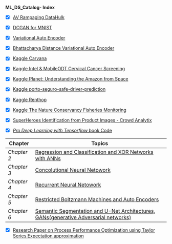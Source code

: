 **ML_DS_Catalog- Index** 


- [x] [AV Rampaging DataHulk](https://github.com/santanupattanayak1/ML_DS_Catalog-/tree/master/AV%20Rampaging%20DataHulk)

- [x] [DCGAN for MNIST](https://github.com/santanupattanayak1/ML_DS_Catalog-/tree/master/DCGAN%20for%20MNIST)

- [x] [Variational Auto Encoder](https://github.com/santanupattanayak1/ML_DS_Catalog-/tree/master/Variational%20Auto%20Encoder)

- [x] [Bhattacharya Distance Variational Auto Encoder](https://github.com/santanupattanayak1/ML_DS_Catalog-/tree/master/Bhattacharya%20Distance%20%20Auto%20Encoders)

- [x] [Kaggle Carvana](https://github.com/santanupattanayak1/ML_DS_Catalog-/tree/master/kaggle%20Carvana)

- [x] [Kaggle Intel & MobileODT Cervical Cancer Screening](https://github.com/santanupattanayak1/ML_DS_Catalog-/tree/master/Kaggle%20Intel%20%26%20MobileODT%20Cervical%20Cancer%20Screening)

- [x] [Kaggle  Planet: Understanding the Amazon from Space](https://github.com/santanupattanayak1/ML_DS_Catalog-/tree/master/Kaggle%20%20Planet:%20Understanding%20the%20Amazon%20from%20Space)

- [x] [Kaggle porto-seguro-safe-driver-prediction](https://github.com/santanupattanayak1/ML_DS_Catalog-/tree/master/Kaggle%20porto-seguro-safe-driver-prediction)

- [x] [Kaggle Renthop](https://github.com/santanupattanayak1/ML_DS_Catalog-/tree/master/Kaggle%20Renthop)

- [x] [Kaggle The Nature Conservancy Fisheries Monitoring](https://github.com/santanupattanayak1/ML_DS_Catalog-/tree/master/Kaggle%20The%20Nature%20Conservancy%20Fisheries%20Monitoring)

- [x] [SuperHeroes Identification from Product Images - Crowd Analytix](https://github.com/santanupattanayak1/ML_DS_Catalog-/tree/master/Superheroes%20Crowd%20Analytics%20)


- [x] [*Pro Deep Learning with Tensorflow* book Code](https://github.com/santanupattanayak1/ML_DS_Catalog-/tree/master/pro-deep-learning-w-tensorflow-master)

Chapter | Topics 
--------|---------
*Chapter 2* |[Regression and Classification and XOR Networks with ANNs](https://github.com/santanupattanayak1/ML_DS_Catalog-/blob/master/pro-deep-learning-w-tensorflow-master/9781484230954/Chapter2.ipynb)
*Chapter 3* |[Concolutional Neural Netowork](https://github.com/santanupattanayak1/ML_DS_Catalog-/blob/master/pro-deep-learning-w-tensorflow-master/9781484230954/Chapter3.ipynb)   
*Chapter 4* |[Recurrent Neural Netowork](https://github.com/santanupattanayak1/ML_DS_Catalog-/blob/master/pro-deep-learning-w-tensorflow-master/9781484230954/Chapter4.ipynb)
*Chapter 5* |[Restricted Boltzmann Machines and Auto Encoders](https://github.com/santanupattanayak1/ML_DS_Catalog-/blob/master/pro-deep-learning-w-tensorflow-master/9781484230954/Chapter5.ipynb)
*Chapter 6* |[Semantic Segmentation and U-Net Architectures, GANs(generative Adversarial networks)](https://github.com/santanupattanayak1/ML_DS_Catalog-/blob/master/pro-deep-learning-w-tensorflow-master/9781484230954/Chapter6.ipynb)



- [x] [Research Paper on Process Performance Optimization using Taylor Series Expectation approximation](https://github.com/santanupattanayak1/ML_DS_Catalog-/tree/master/Research%20Paper%20on%20Process%20Performance%20Optimization%20using%20Taylor%20Series%20Expectation%20approximation)





